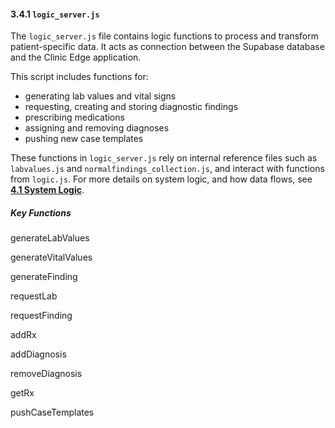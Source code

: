 #### 3.4.1  `logic_server.js`

The `logic_server.js` file contains logic functions to process and transform patient-specific data. It acts as connection between the Supabase database and the Clinic Edge application. 

This script includes functions for:
- generating lab values and vital signs
- requesting, creating and storing diagnostic findings
- prescribing medications
- assigning and removing diagnoses
- pushing new case templates

These functions in `logic_server.js` rely on internal reference files such as `labvalues.js` and `normalfindings_collection.js`, and interact with functions from `logic.js`. For more details on system logic, and how data flows, see [**4.1 System Logic**](../4_1_system_logic.md).

##### Key Functions

generateLabValues

generateVitalValues

generateFinding

requestLab

requestFinding

addRx

addDiagnosis

removeDiagnosis

getRx

pushCaseTemplates
